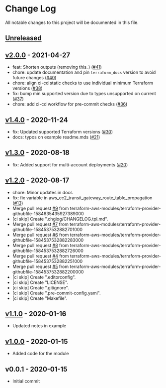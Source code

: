# Change Log

All notable changes to this project will be documented in this file.

<a name="unreleased"></a>
## [Unreleased]



<a name="v2.0.0"></a>
## [v2.0.0] - 2021-04-27

- feat: Shorten outputs (removing this_) ([#41](https://github.com/terraform-aws-modules/terraform-aws-transit-gateway/issues/41))
- chore: update documentation and pin `terraform_docs` version to avoid future changes ([#40](https://github.com/terraform-aws-modules/terraform-aws-transit-gateway/issues/40))
- chore: align ci-cd static checks to use individual minimum Terraform versions ([#38](https://github.com/terraform-aws-modules/terraform-aws-transit-gateway/issues/38))
- fix: bump min supported version due to types unsupported on current ([#37](https://github.com/terraform-aws-modules/terraform-aws-transit-gateway/issues/37))
- chore: add ci-cd workflow for pre-commit checks ([#36](https://github.com/terraform-aws-modules/terraform-aws-transit-gateway/issues/36))


<a name="v1.4.0"></a>
## [v1.4.0] - 2020-11-24

- fix: Updated supported Terraform versions ([#30](https://github.com/terraform-aws-modules/terraform-aws-transit-gateway/issues/30))
- docs: typos on example readme.mds ([#21](https://github.com/terraform-aws-modules/terraform-aws-transit-gateway/issues/21))


<a name="v1.3.0"></a>
## [v1.3.0] - 2020-08-18

- fix: Added support for multi-account deployments ([#20](https://github.com/terraform-aws-modules/terraform-aws-transit-gateway/issues/20))


<a name="v1.2.0"></a>
## [v1.2.0] - 2020-08-17

- chore: Minor updates in docs
- fix: fix variable in aws_ec2_transit_gateway_route_table_propagation ([#13](https://github.com/terraform-aws-modules/terraform-aws-transit-gateway/issues/13))
- Merge pull request [#9](https://github.com/terraform-aws-modules/terraform-aws-transit-gateway/issues/9) from terraform-aws-modules/terraform-provider-githubfile-1584635435927389000
- [ci skip] Create ".chglog/CHANGELOG.tpl.md".
- Merge pull request [#7](https://github.com/terraform-aws-modules/terraform-aws-transit-gateway/issues/7) from terraform-aws-modules/terraform-provider-githubfile-1584537532882701000
- Merge pull request [#6](https://github.com/terraform-aws-modules/terraform-aws-transit-gateway/issues/6) from terraform-aws-modules/terraform-provider-githubfile-1584537532882283000
- Merge pull request [#8](https://github.com/terraform-aws-modules/terraform-aws-transit-gateway/issues/8) from terraform-aws-modules/terraform-provider-githubfile-1584537532882726000
- Merge pull request [#4](https://github.com/terraform-aws-modules/terraform-aws-transit-gateway/issues/4) from terraform-aws-modules/terraform-provider-githubfile-1584537532882251000
- Merge pull request [#5](https://github.com/terraform-aws-modules/terraform-aws-transit-gateway/issues/5) from terraform-aws-modules/terraform-provider-githubfile-1584537532882200000
- [ci skip] Create ".editorconfig".
- [ci skip] Create "LICENSE".
- [ci skip] Create ".gitignore".
- [ci skip] Create ".pre-commit-config.yaml".
- [ci skip] Create "Makefile".


<a name="v1.1.0"></a>
## [v1.1.0] - 2020-01-16

- Updated notes in example


<a name="v1.0.0"></a>
## [v1.0.0] - 2020-01-15

- Added code for the module


<a name="v0.0.1"></a>
## v0.0.1 - 2020-01-15

- Initial commit


[Unreleased]: https://github.com/terraform-aws-modules/terraform-aws-transit-gateway/compare/v2.0.0...HEAD
[v2.0.0]: https://github.com/terraform-aws-modules/terraform-aws-transit-gateway/compare/v1.4.0...v2.0.0
[v1.4.0]: https://github.com/terraform-aws-modules/terraform-aws-transit-gateway/compare/v1.3.0...v1.4.0
[v1.3.0]: https://github.com/terraform-aws-modules/terraform-aws-transit-gateway/compare/v1.2.0...v1.3.0
[v1.2.0]: https://github.com/terraform-aws-modules/terraform-aws-transit-gateway/compare/v1.1.0...v1.2.0
[v1.1.0]: https://github.com/terraform-aws-modules/terraform-aws-transit-gateway/compare/v1.0.0...v1.1.0
[v1.0.0]: https://github.com/terraform-aws-modules/terraform-aws-transit-gateway/compare/v0.0.1...v1.0.0
